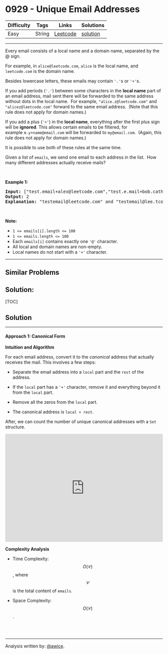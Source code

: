 # 0929 - Unique Email Addresses

Difficulty  | Tags | Links | Solutions
----------- | ---- | ----- | -----
Easy | String | [Leetcode](https://leetcode.com/problems/unique-email-addresses) | [solution](https://leetcode.com/problems/unique-email-addresses/solution/)


-----------

<p>Every email consists of a local name and a domain name, separated by the @ sign.</p>

<p>For example, in <code>alice@leetcode.com</code>,&nbsp;<code>alice</code> is the local name, and <code>leetcode.com</code> is the domain name.</p>

<p>Besides lowercase letters, these emails may contain <code>&#39;.&#39;</code>s or <code>&#39;+&#39;</code>s.</p>

<p>If you add periods (<code>&#39;.&#39;</code>) between some characters in the <strong>local name</strong> part of an email address, mail sent there will be forwarded to the same address without dots in the local name.&nbsp; For example, <code>&quot;alice.z@leetcode.com&quot;</code> and <code>&quot;alicez@leetcode.com&quot;</code> forward to the same email address.&nbsp; (Note that this rule does not apply for domain names.)</p>

<p>If you add a plus (<code>&#39;+&#39;</code>) in the <strong>local name</strong>, everything after the first plus sign will be&nbsp;<strong>ignored</strong>. This allows certain emails to be filtered, for example&nbsp;<code>m.y+name@email.com</code>&nbsp;will be forwarded to&nbsp;<code>my@email.com</code>.&nbsp; (Again, this rule does not apply for domain names.)</p>

<p>It is possible to use both of these rules at the same time.</p>

<p>Given a list of <code>emails</code>, we send one email to each address in the list.&nbsp;&nbsp;How many different addresses actually receive mails?&nbsp;</p>

<p>&nbsp;</p>

<div>
<p><strong>Example 1:</strong></p>

<pre>
<strong>Input: </strong><span id="example-input-1-1">[&quot;test.email+alex@leetcode.com&quot;,&quot;test.e.mail+bob.cathy@leetcode.com&quot;,&quot;testemail+david@lee.tcode.com&quot;]</span>
<strong>Output: </strong><span id="example-output-1">2</span>
<strong><span>Explanation:</span></strong><span>&nbsp;&quot;</span><span id="example-input-1-1">testemail@leetcode.com&quot; and &quot;testemail@lee.tcode.com&quot; </span>actually receive mails
</pre>

<p>&nbsp;</p>

<p><strong>Note:</strong></p>

<ul>
	<li><code>1 &lt;= emails[i].length&nbsp;&lt;= 100</code></li>
	<li><code>1 &lt;= emails.length &lt;= 100</code></li>
	<li>Each <code>emails[i]</code> contains exactly one <code>&#39;@&#39;</code> character.</li>
	<li>All local and domain names are non-empty.</li>
	<li>Local names do not start with a <code>&#39;+&#39;</code> character.</li>
</ul>
</div>


-----------


## Similar Problems




## Solution:

[TOC]

## Solution
---
#### Approach 1: Canonical Form

**Intuition and Algorithm**

For each email address, convert it to the *canonical* address that actually receives the mail.  This involves a few steps:

* Separate the email address into a `local` part and the `rest` of the address.

* If the `local` part has a `'+'` character, remove it and everything beyond it from the `local` part.

* Remove all the zeros from the `local` part.

* The canonical address is `local + rest`.

After, we can count the number of unique canonical addresses with a `Set` structure.

<iframe src="https://leetcode.com/playground/z2pkvpLG/shared" frameBorder="0" width="100%" height="344" name="z2pkvpLG"></iframe>

**Complexity Analysis**

* Time Complexity:  $$O(\mathcal{C})$$, where $$\mathcal{C}$$ is the total content of `emails`.

* Space Complexity:  $$O(\mathcal{C})$$.
<br />
<br />


---


Analysis written by: [@awice](https://leetcode.com/awice).
